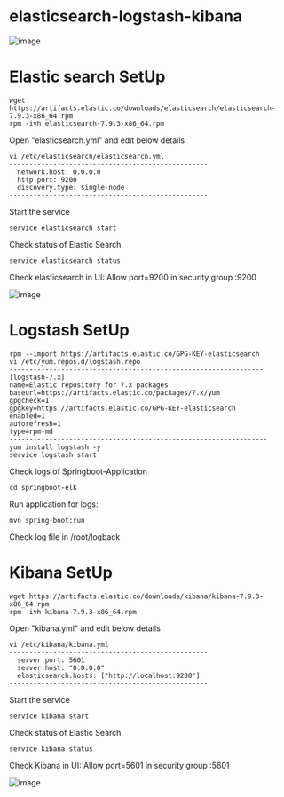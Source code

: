 # elasticsearch-logstash-kibana

![image](https://user-images.githubusercontent.com/58024415/126860115-982ced35-0a2e-4daf-b21a-3aafca404059.png)

# Elastic search SetUp
    wget https://artifacts.elastic.co/downloads/elasticsearch/elasticsearch-7.9.3-x86_64.rpm
    rpm -ivh elasticsearch-7.9.3-x86_64.rpm
  Open "elasticsearch.yml" and edit below details
    
    vi /etc/elasticsearch/elasticsearch.yml
    --------------------------------------------------
      network.host: 0.0.0.0
      http.port: 9200
      discovery.type: single-node
    --------------------------------------------------
  
  Start the service
      
    service elasticsearch start

  Check status of Elastic Search
      
    service elasticsearch status
  Check elasticsearch in UI: Allow port=9200 in security group
    <IP-Adress>:9200
  
  ![image](https://user-images.githubusercontent.com/58024415/101978019-deb34f00-3c77-11eb-8f00-a7dc5b8d16e6.png)
# Logstash SetUp
    rpm --import https://artifacts.elastic.co/GPG-KEY-elasticsearch
    vi /etc/yum.repos.d/logstash.repo
    ----------------------------------------------------------------
    [logstash-7.x]
    name=Elastic repository for 7.x packages
    baseurl=https://artifacts.elastic.co/packages/7.x/yum
    gpgcheck=1
    gpgkey=https://artifacts.elastic.co/GPG-KEY-elasticsearch
    enabled=1
    autorefresh=1
    type=rpm-md
    -----------------------------------------------------------------
    yum install logstash -y
    service logstash start
  Check logs of Springboot-Application
    
    cd springboot-elk
  Run application for logs:
    
    mvn spring-boot:run
  
  Check log file in /root/logback

# Kibana SetUp
    wget https://artifacts.elastic.co/downloads/kibana/kibana-7.9.3-x86_64.rpm
    rpm -ivh kibana-7.9.3-x86_64.rpm
  Open "kibana.yml" and edit below details
      
    vi /etc/kibana/kibana.yml
    --------------------------------------------------
      server.port: 5601
      server.host: "0.0.0.0"
      elasticsearch.hosts: ["http://localhost:9200"]
    --------------------------------------------------
  Start the service
      
    service kibana start

  Check status of Elastic Search
      
    service kibana status
  Check Kibana in UI: Allow port=5601 in security group
      <IP-Adress>:5601
  
  ![image](https://user-images.githubusercontent.com/58024415/101978000-bdeaf980-3c77-11eb-8ddc-6ea7b9d518b1.png)
